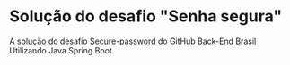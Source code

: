 <h1> Solução do desafio "Senha segura"</h1>

<p> 
A solução do desafio <a href="https://github.com/backend-br/desafios/blob/master/secure-password/PROBLEM.md"> Secure-password </a> do GitHub <a href="https://github.com/backend-br"> Back-End Brasil </a>  Utilizando Java Spring Boot. <br>
<!-- <a href="">SOLUÇÃO</a> <br> -->
</p>
